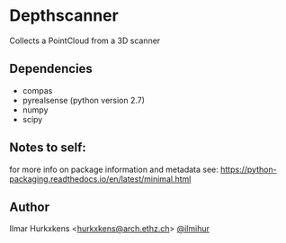 # Depthscanner
Collects a PointCloud from a 3D scanner

## Dependencies
- compas
- pyrealsense (python version 2.7)
- numpy
- scipy

## Notes to self:
for more info on package information and metadata see:
https://python-packaging.readthedocs.io/en/latest/minimal.html

## Author

Ilmar Hurkxkens <<hurkxkens@arch.ethz.ch>> [@ilmihur](https://github.com/ilmihur/)
